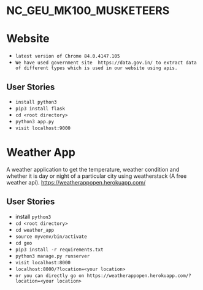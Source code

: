 # NC_GEU_MK100_MUSKETEERS
# Website
- `latest version of Chrome 84.0.4147.105`
- `We have used government site  https://data.gov.in/ to extract data of different types which is used in our website using apis.`
## User Stories
- `install python3`
- `pip3 install flask`
- `cd <root directory>`
- `python3 app.py`
- `visit localhost:9000`

# Weather App
A weather application to get the temperature, weather condition and whether it is day or night of a particular city using weatherstack (A free weather api).
<a href="https://weatherappopen.herokuapp.com/">https://weatherappopen.herokuapp.com/</a>

## User Stories 
- install `python3`
- `cd <root directory>`
- `cd weather_app`
- `source myvenv/bin/activate`
- `cd geo`
- `pip3 install -r requirements.txt`
- `python3 manage.py runserver`
- `visit localhost:8000`
- `localhost:8000/?location=<your location>`
- `or you can directly go on https://weatherappopen.herokuapp.com/?location=<your location>`
